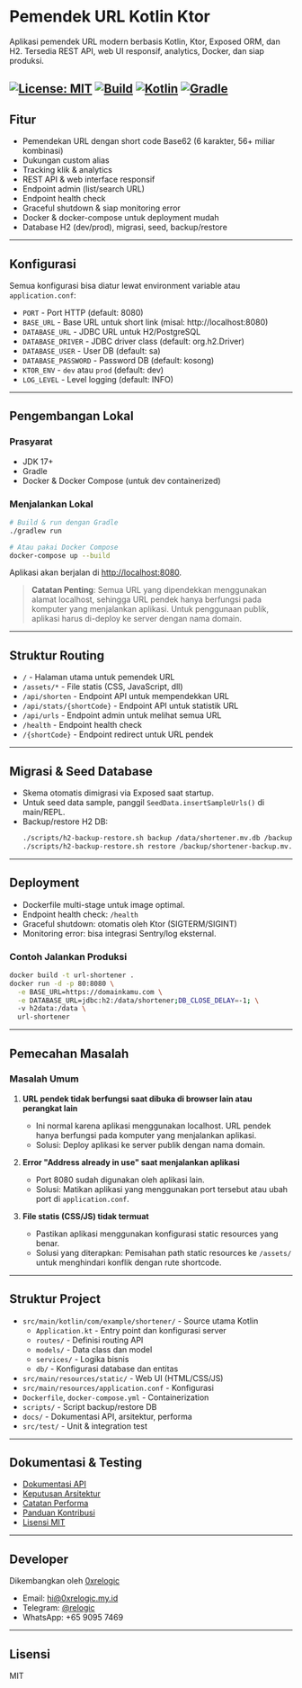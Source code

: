 # Pemendek URL Kotlin Ktor

Aplikasi pemendek URL modern berbasis Kotlin, Ktor, Exposed ORM, dan H2. Tersedia REST API, web UI responsif, analytics, Docker, dan siap produksi.

[![License: MIT](https://img.shields.io/badge/License-MIT-blue.svg)](LICENSE)
[![Build](https://img.shields.io/badge/build-passing-brightgreen)]()
[![Kotlin](https://img.shields.io/badge/kotlin-1.9-blue)]()
[![Gradle](https://img.shields.io/badge/gradle-8.5-blue)]()
---

## Fitur

- Pemendekan URL dengan short code Base62 (6 karakter, 56+ miliar kombinasi)
- Dukungan custom alias
- Tracking klik & analytics
- REST API & web interface responsif
- Endpoint admin (list/search URL)
- Endpoint health check
- Graceful shutdown & siap monitoring error
- Docker & docker-compose untuk deployment mudah
- Database H2 (dev/prod), migrasi, seed, backup/restore

---

## Konfigurasi

Semua konfigurasi bisa diatur lewat environment variable atau `application.conf`:

- `PORT` - Port HTTP (default: 8080)
- `BASE_URL` - Base URL untuk short link (misal: http://localhost:8080)
- `DATABASE_URL` - JDBC URL untuk H2/PostgreSQL
- `DATABASE_DRIVER` - JDBC driver class (default: org.h2.Driver)
- `DATABASE_USER` - User DB (default: sa)
- `DATABASE_PASSWORD` - Password DB (default: kosong)
- `KTOR_ENV` - `dev` atau `prod` (default: dev)
- `LOG_LEVEL` - Level logging (default: INFO)

---

## Pengembangan Lokal

### Prasyarat

- JDK 17+
- Gradle
- Docker & Docker Compose (untuk dev containerized)

### Menjalankan Lokal

```sh
# Build & run dengan Gradle
./gradlew run

# Atau pakai Docker Compose
docker-compose up --build
```

Aplikasi akan berjalan di [http://localhost:8080](http://localhost:8080).

> **Catatan Penting**: Semua URL yang dipendekkan menggunakan alamat localhost, sehingga URL pendek hanya berfungsi pada komputer yang menjalankan aplikasi. Untuk penggunaan publik, aplikasi harus di-deploy ke server dengan nama domain.

---

## Struktur Routing

- `/` - Halaman utama untuk pemendek URL
- `/assets/*` - File statis (CSS, JavaScript, dll)
- `/api/shorten` - Endpoint API untuk mempendekkan URL
- `/api/stats/{shortCode}` - Endpoint API untuk statistik URL
- `/api/urls` - Endpoint admin untuk melihat semua URL
- `/health` - Endpoint health check
- `/{shortCode}` - Endpoint redirect untuk URL pendek

---

## Migrasi & Seed Database

- Skema otomatis dimigrasi via Exposed saat startup.
- Untuk seed data sample, panggil `SeedData.insertSampleUrls()` di main/REPL.
- Backup/restore H2 DB:
  ```sh
  ./scripts/h2-backup-restore.sh backup /data/shortener.mv.db /backup/shortener-backup.mv.db
  ./scripts/h2-backup-restore.sh restore /backup/shortener-backup.mv.db /data/shortener.mv.db
  ```

---

## Deployment

- Dockerfile multi-stage untuk image optimal.
- Endpoint health check: `/health`
- Graceful shutdown: otomatis oleh Ktor (SIGTERM/SIGINT)
- Monitoring error: bisa integrasi Sentry/log eksternal.

### Contoh Jalankan Produksi

```sh
docker build -t url-shortener .
docker run -d -p 80:8080 \
  -e BASE_URL=https://domainkamu.com \
  -e DATABASE_URL=jdbc:h2:/data/shortener;DB_CLOSE_DELAY=-1; \
  -v h2data:/data \
  url-shortener
```

---

## Pemecahan Masalah

### Masalah Umum

1. **URL pendek tidak berfungsi saat dibuka di browser lain atau perangkat lain**
   - Ini normal karena aplikasi menggunakan localhost. URL pendek hanya berfungsi pada komputer yang menjalankan aplikasi.
   - Solusi: Deploy aplikasi ke server publik dengan nama domain.

2. **Error "Address already in use" saat menjalankan aplikasi**
   - Port 8080 sudah digunakan oleh aplikasi lain.
   - Solusi: Matikan aplikasi yang menggunakan port tersebut atau ubah port di `application.conf`.

3. **File statis (CSS/JS) tidak termuat**
   - Pastikan aplikasi menggunakan konfigurasi static resources yang benar.
   - Solusi yang diterapkan: Pemisahan path static resources ke `/assets/` untuk menghindari konflik dengan rute shortcode.

---

## Struktur Project

- `src/main/kotlin/com/example/shortener/` - Source utama Kotlin
  - `Application.kt` - Entry point dan konfigurasi server
  - `routes/` - Definisi routing API
  - `models/` - Data class dan model
  - `services/` - Logika bisnis
  - `db/` - Konfigurasi database dan entitas
- `src/main/resources/static/` - Web UI (HTML/CSS/JS)
- `src/main/resources/application.conf` - Konfigurasi
- `Dockerfile`, `docker-compose.yml` - Containerization
- `scripts/` - Script backup/restore DB
- `docs/` - Dokumentasi API, arsitektur, performa
- `src/test/` - Unit & integration test

---

## Dokumentasi & Testing

- [Dokumentasi API](docs/API.md)
- [Keputusan Arsitektur](docs/ARCHITECTURE.md)
- [Catatan Performa](docs/PERFORMANCE.md)
- [Panduan Kontribusi](CONTRIBUTING.md)
- [Lisensi MIT](LICENSE)

---

## Developer

Dikembangkan oleh [0xrelogic](https://github.com/0xrelogic)

- Email: hi@0xrelogic.my.id
- Telegram: [@relogic](https://t.me/relogic)
- WhatsApp: +65 9095 7469

---

## Lisensi

MIT
